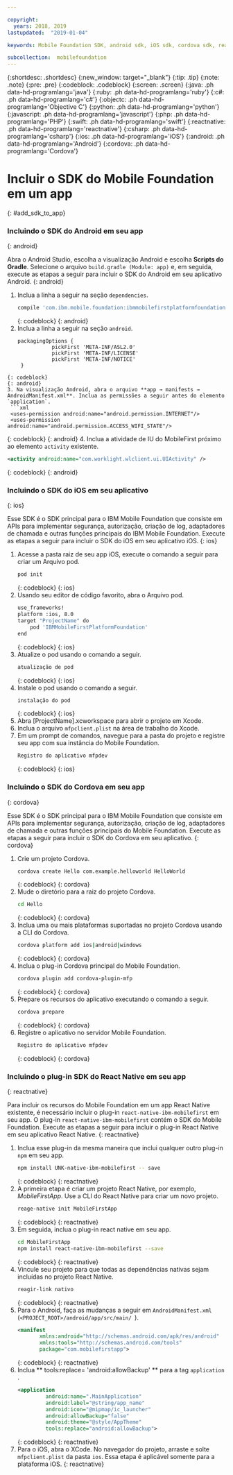 ```yaml
---

copyright:
  years: 2018, 2019
lastupdated:  "2019-01-04"

keywords: Mobile Foundation SDK, android sdk, iOS sdk, cordova sdk, react native sdk

subcollection:  mobilefoundation
---
```


{:shortdesc: .shortdesc}
{:new_window: target="_blank"}
{:tip: .tip}
{:note: .note}
{:pre: .pre}
{:codeblock: .codeblock}
{:screen: .screen}
{:java: .ph data-hd-programlang='java'}
{:ruby: .ph data-hd-programlang='ruby'}
{:c#: .ph data-hd-programlang='c#'}
{:objectc: .ph data-hd-programlang='Objective C'}
{:python: .ph data-hd-programlang='python'}
{:javascript: .ph data-hd-programlang='javascript'}
{:php: .ph data-hd-programlang='PHP'}
{:swift: .ph data-hd-programlang='swift'}
{:reactnative: .ph data-hd-programlang='reactnative'}
{:csharp: .ph data-hd-programlang='csharp'}
{:ios: .ph data-hd-programlang='iOS'}
{:android: .ph data-hd-programlang='Android'}
{:cordova: .ph data-hd-programlang='Cordova'}

#	Incluir o SDK do Mobile Foundation em um app
{: #add_sdk_to_app}

### Incluindo o SDK do Android em seu app
{: android}

Abra o Android Studio, escolha a visualização Android e escolha **Scripts do Gradle**. Selecione o arquivo `build.gradle (Module: app)` e, em seguida, execute as etapas a seguir para incluir o SDK do Android em seu aplicativo Android.
{: android}

1. Inclua a linha a seguir na seção `dependencies`.
   ```bash
   compile 'com.ibm.mobile.foundation:ibmmobilefirstplatformfoundation: 8.0. +'
   ```
   {: codeblock}
   {: android}
2. Inclua a linha a seguir na seção `android`.
   ```
   packagingOptions {
              pickFirst 'META-INF/ASL2.0'
              pickFirst 'META-INF/LICENSE'
              pickFirst 'META-INF/NOTICE'
    }
  ```
  {: codeblock}
  {: android}
3. Na visualização Android, abra o arquivo **app → manifests → AndroidManifest.xml**. Inclua as permissões a seguir antes do elemento `application`.
   ```xml
   <uses-permission android:name="android.permission.INTERNET"/>
   <uses-permission android:name="android.permission.ACCESS_WIFI_STATE"/>
   ```
   {: codeblock}
   {: android}
4. Inclua a atividade de IU do MobileFirst próximo ao elemento `activity` existente.
   ```xml
   <activity android:name="com.worklight.wlclient.ui.UIActivity" />
   ```
   {: codeblock}
   {: android}


### Incluindo o SDK do iOS em seu aplicativo
{: ios}

Esse SDK é o SDK principal para o IBM Mobile Foundation que consiste em APIs para implementar segurança, autorização, criação de log, adaptadores de chamada e outras funções principais do IBM Mobile Foundation. Execute as etapas a seguir para incluir o SDK do iOS em seu aplicativo iOS.
{: ios}

1. Acesse a pasta raiz de seu app iOS, execute o comando a seguir para criar um Arquivo pod.
    ```bash
    pod init
    ```
    {: codeblock}
    {: ios}
2. Usando seu editor de código favorito, abra o Arquivo pod.
   ```bash
   use_frameworks!
   platform :ios, 8.0
   target "ProjectName" do
       pod 'IBMMobileFirstPlatformFoundation'
   end
   ```
   {: codeblock}
   {: ios}
3. Atualize o pod usando o comando a seguir.
   ```bash
   atualização de pod
   ```
   {: codeblock}
   {: ios}
4. Instale o pod usando o comando a seguir.
   ```bash
   instalação do pod
   ```
   {: codeblock}
   {: ios}
5. Abra [ProjectName].xcworkspace para abrir o projeto em Xcode.
6. Inclua o arquivo `mfpclient.plist` na área de trabalho do Xcode.
7. Em um prompt de comandos, navegue para a pasta do projeto e registre seu app com sua instância do Mobile Foundation.
   ```bash
   Registro do aplicativo mfpdev
   ```
   {: codeblock}
   {: ios}

### Incluindo o SDK do Cordova em seu app
{: cordova}

Esse SDK é o SDK principal para o IBM Mobile Foundation que consiste em APIs para implementar segurança, autorização, criação de log, adaptadores de chamada e outras funções principais do Mobile Foundation. Execute as etapas a seguir para incluir o SDK do Cordova em seu aplicativo.
{: cordova}

1. Crie um projeto Cordova.
   ```bash
   cordova create Hello com.example.helloworld HelloWorld
   ```
   {: codeblock}
   {: cordova}
2. Mude o diretório para a raiz do projeto Cordova.
   ```bash
   cd Hello
   ```
   {: codeblock}
   {: cordova}
3. Inclua uma ou mais plataformas suportadas no projeto Cordova usando a CLI do Cordova.
   ```bash
   cordova platform add ios|android|windows
   ```
   {: codeblock}
   {: cordova}
4. Inclua o plug-in Cordova principal do Mobile Foundation.
   ```bash
   cordova plugin add cordova-plugin-mfp
   ```
   {: codeblock}
   {: cordova}
5. Prepare os recursos do aplicativo executando o comando a seguir.
   ```bash
   cordova prepare
   ```
   {: codeblock}
   {: cordova}
6. Registre o aplicativo no servidor Mobile Foundation.
   ```bash
   Registro do aplicativo mfpdev
   ```
   {: codeblock}
   {: cordova}

### Incluindo o plug-in SDK do React Native em seu app
{: reactnative}

Para incluir os recursos do Mobile Foundation em um app React Native existente, é necessário incluir o plug-in `react-native-ibm-mobilefirst` em seu app. O plug-in `react-native-ibm-mobilefirst` contém o SDK do Mobile Foundation. Execute as etapas a seguir para incluir o plug-in React Native em seu aplicativo React Native.
{: reactnative}

1. Inclua esse plug-in da mesma maneira que inclui qualquer outro plug-in `npm` em seu app.
   ```bash
   npm install UNK-native-ibm-mobilefirst -- save
   ```
   {: codeblock}
   {: reactnative}
2. A primeira etapa é criar um projeto React Native, por exemplo, *MobileFirstApp*. Use a CLI do React Native para criar um novo projeto.
   ```bash
   reage-native init MobileFirstApp
   ```
   {: codeblock}
   {: reactnative}
3. Em seguida, inclua o plug-in react native em seu app.
   ```bash
   cd MobileFirstApp
   npm install react-native-ibm-mobilefirst --save
   ```
   {: codeblock}
   {: reactnative}
4. Vincule seu projeto para que todas as dependências nativas sejam incluídas no projeto React Native.
   ```bash
   reagir-link nativo
   ```
   {: codeblock}
   {: reactnative}
5. Para o Android, faça as mudanças a seguir em `AndroidManifest.xml` (`<PROJECT_ROOT>/android/app/src/main/ `).
   ```xml
   <manifest 
          xmlns:android="http://schemas.android.com/apk/res/android" 
          xmlns:tools="http://schemas.android.com/tools"
          package="com.mobilefirstapp">
   ```
   {: codeblock}
   {: reactnative}
6. Inclua  ** tools:replace= 'android:allowBackup' **  para a tag  ` application ` .
   ```xml
   <application
            android:name=".MainApplication"
            android:label="@string/app_name"
            android:icon="@mipmap/ic_launcher"
            android:allowBackup="false"
            android:theme="@style/AppTheme"
            tools:replace="android:allowBackup">
   ```
   {: codeblock}
   {: reactnative}
7. Para o iOS, abra o XCode. No navegador do projeto, arraste e solte `mfpclient.plist` da pasta `ios`. Essa etapa é aplicável somente para a plataforma iOS.
{: reactnative}
